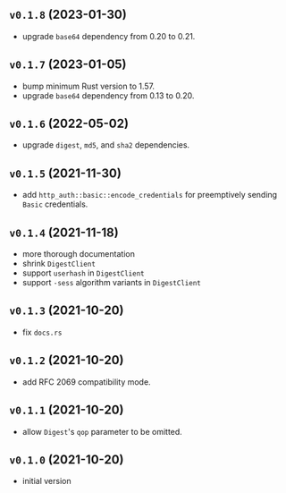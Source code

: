 ## `v0.1.8` (2023-01-30)

*   upgrade `base64` dependency from 0.20 to 0.21.

## `v0.1.7` (2023-01-05)

*   bump minimum Rust version to 1.57.
*   upgrade `base64` dependency from 0.13 to 0.20.

## `v0.1.6` (2022-05-02)

*   upgrade `digest`, `md5`, and `sha2` dependencies.

## `v0.1.5` (2021-11-30)

*   add `http_auth::basic::encode_credentials` for preemptively sending `Basic`
    credentials.

## `v0.1.4` (2021-11-18)

*   more thorough documentation
*   shrink `DigestClient`
*   support `userhash` in `DigestClient`
*   support `-sess` algorithm variants in `DigestClient`

## `v0.1.3` (2021-10-20)

*   fix `docs.rs`

## `v0.1.2` (2021-10-20)

*   add RFC 2069 compatibility mode.

## `v0.1.1` (2021-10-20)

*   allow `Digest`'s `qop` parameter to be omitted.

## `v0.1.0` (2021-10-20)

*   initial version
